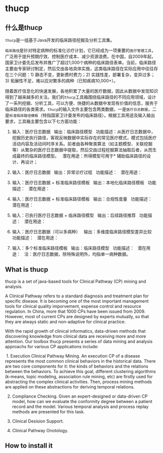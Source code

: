 # thucp

## 什么是thucp

`thucp`是一组基于Java开发的临床路径挖掘及分析工具集。

`临床路径`是针对特定病种的标准化诊疗计划，它已经成为一项重要的`医疗管理工具`，广泛用于提升预期疗效、控制医疗成本、减少资源浪费。在中国，自2009年起，国家卫计委先后发布并推广了超过1,000个病种的临床路径表单。当前，临床路径主要由专家研讨制定，然后交由各地具体实施，这类临床路径在实际应用中往往存在三个问题：1) 静态不变，更新费时费力；2) 实践性差，部署复杂，变异过多；3) 拓展性不足，难以应对繁多的病种（已知疾病10,000+）。

随着医疗信息化的快速发展，各地积累了大量的医疗数据，因此从数据中发现知识得到了越来越多的关注。我们的`thucp`工具箱围绕临床路径的不同应用领域，设计了一系列挖掘、分析工具，可以方便、快捷的从数据中发现有价值的信息，服务于临床路径的各类需求。`thucp`的输入文件主要包含两类数据，一是`医疗日志数据`，二是`标准临床路径模板`（特指国家卫计委发布的临床路径）。根据工具用途及输入输出要求，工具箱主要包含以下七方面功能：

1. 输入：医疗日志数据
   输出：临床路径模型
   功能描述：从医疗日志数据中，挖掘历史执行路径，客观反映数据中实际存在的常见医疗模式，模式包括医疗活动内容及活动间时序关系。前者由各种聚类算法（如主题模型、关联挖掘等）从繁杂的医疗日志数据中提取，然后交由过程挖掘算法抽取后者，从而生成最终的临床路径模型。
   潜在用途：所得模型可用于* 辅助临床路径的设计、再设计；

2. 输入：医疗日志数据
   输出：异常诊疗过程
   功能描述：
   潜在用途：
   
3. 输入：医疗日志数据 + 标准临床路径模板
   输出：本地化临床路径模板
   功能描述：
   潜在用途：
   
4. 输入：医疗日志数据 + 标准临床路径模板
   输出：合规性度量
   功能描述：
   潜在用途：
   
5. 输入：已执行医疗日志数据 + 临床路径模型
   输出：后续路径推荐
   功能描述：
   潜在用途：
   
6. 输入：医疗日志数据（可以多病种）
   输出：多维度临床路径模型差异比较
   功能描述：
   潜在用途： 
   
7. 输入：多个标准临床路径模板
   输出：临床路径模型
   功能描述：
   潜在用途：
   
注：医疗日志数据，除特殊说明外，均指单一病种数据。

## What is thucp
thucp is a set of java-based tools for Clinical Pathway (CP) mining and analysis. 

A Clinical Pathway refers to a standard diagnosis and treatment plan for specific disease. It is becoming one of the most important management tools for clinical quality imporvement, expense control and resource regulation. In China, more that 1000 CPs have been issued 
from 2009. However, most of current CPs are designed by experts mutually, so that they are always static and non-adaptive for clinical practice. 

With the rapid growth of clinical informatics, data-driven methods that discovering knowledge from clinical data are receiving more and more attention. Our toolbox thucp presents a series of data mining and analysis approachs for various CP applications include: 

  1. Execution Clinical Pathway Mining. An execution CP of a disease represents the most common clinical behaviors in the historical data. There are two core components for it: the kinds of behaviors and the relations between the behaviors. To achieve this goal, different clustering algorithms (k-means, topic modeling, association rule mining, etc) are firstly used for abstracting the complex clinical activities. Then, process mining methods are applied on these abstractions for deriving temporal relations. 
  
  2. Compliance Checking. Given an expert-designed or data-driven CP model, how can we evaluate the conformity degree between a patient record and the model. Various temporal analysis and process replay methods are presented for this task. 
  
  3. Clinical Desision Support. 
  
  4. Clinical Pathway Onotology. 

## How to install it

